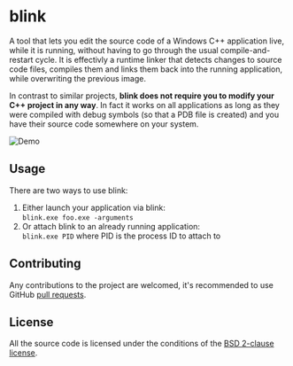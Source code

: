 blink
=====

A tool that lets you edit the source code of a Windows C++ application live, while it is running, without having to go through the usual compile-and-restart cycle. It is effectivly a runtime linker that detects changes to source code files, compiles them and links them back into the running application, while overwriting the previous image.

In contrast to similar projects, **blink does not require you to modify your C++ project in any way**. In fact it works on all applications as long as they were compiled with debug symbols (so that a PDB file is created) and you have their source code somewhere on your system.

![Demo](https://i.imgur.com/sUu3asj.gif)

## Usage

There are two ways to use blink:
1) Either launch your application via blink:\
	```blink.exe foo.exe -arguments```
2) Or attach blink to an already running application:\
	```blink.exe PID``` where PID is the process ID to attach to

## Contributing

Any contributions to the project are welcomed, it's recommended to use GitHub [pull requests](https://help.github.com/articles/using-pull-requests/).

## License

All the source code is licensed under the conditions of the [BSD 2-clause license](LICENSE.md).
